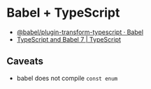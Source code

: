 # Babel + TypeScript

- [@babel/plugin-transform-typescript · Babel](https://babeljs.io/docs/en/next/babel-plugin-transform-typescript.html)
- [TypeScript and Babel 7 | TypeScript](https://blogs.msdn.microsoft.com/typescript/2018/08/27/typescript-and-babel-7/)

## Caveats

- babel does not compile `const enum` 
